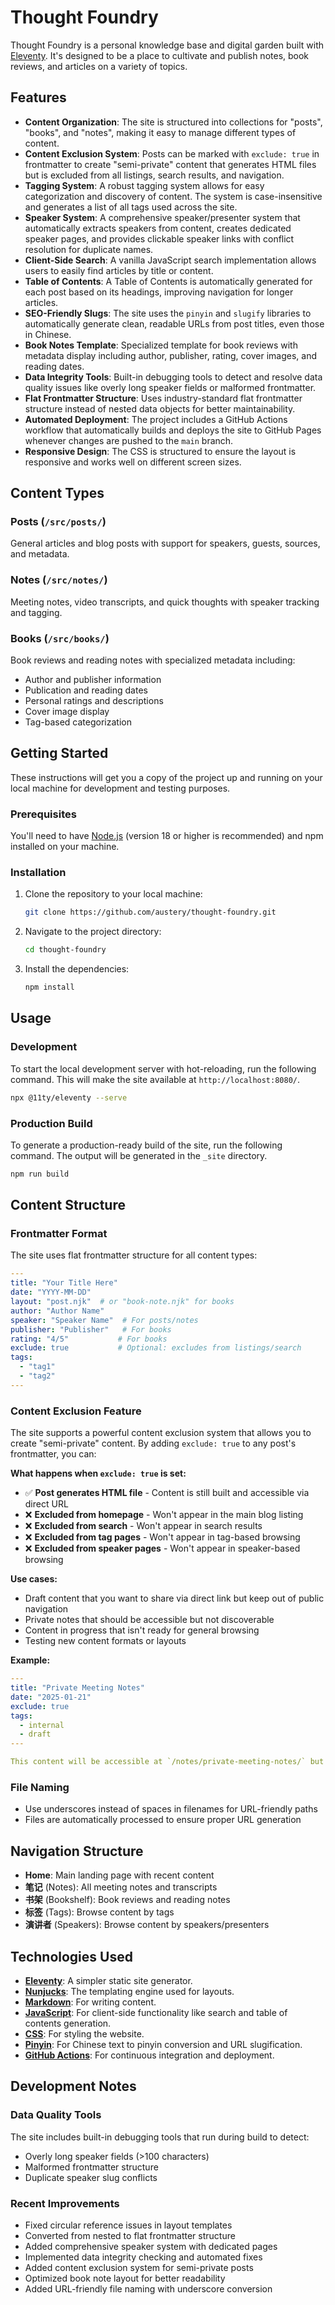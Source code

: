 # Thought Foundry

Thought Foundry is a personal knowledge base and digital garden built with [Eleventy](https://www.11ty.dev/). It's designed to be a place to cultivate and publish notes, book reviews, and articles on a variety of topics.

## Features

* **Content Organization**: The site is structured into collections for "posts", "books", and "notes", making it easy to manage different types of content.
* **Content Exclusion System**: Posts can be marked with `exclude: true` in frontmatter to create "semi-private" content that generates HTML files but is excluded from all listings, search results, and navigation.
* **Tagging System**: A robust tagging system allows for easy categorization and discovery of content. The system is case-insensitive and generates a list of all tags used across the site.
* **Speaker System**: A comprehensive speaker/presenter system that automatically extracts speakers from content, creates dedicated speaker pages, and provides clickable speaker links with conflict resolution for duplicate names.
* **Client-Side Search**: A vanilla JavaScript search implementation allows users to easily find articles by title or content.
* **Table of Contents**: A Table of Contents is automatically generated for each post based on its headings, improving navigation for longer articles.
* **SEO-Friendly Slugs**: The site uses the `pinyin` and `slugify` libraries to automatically generate clean, readable URLs from post titles, even those in Chinese.
* **Book Notes Template**: Specialized template for book reviews with metadata display including author, publisher, rating, cover images, and reading dates.
* **Data Integrity Tools**: Built-in debugging tools to detect and resolve data quality issues like overly long speaker fields or malformed frontmatter.
* **Flat Frontmatter Structure**: Uses industry-standard flat frontmatter structure instead of nested data objects for better maintainability.
* **Automated Deployment**: The project includes a GitHub Actions workflow that automatically builds and deploys the site to GitHub Pages whenever changes are pushed to the `main` branch.
* **Responsive Design**: The CSS is structured to ensure the layout is responsive and works well on different screen sizes.

## Content Types

### Posts (`/src/posts/`)
General articles and blog posts with support for speakers, guests, sources, and metadata.

### Notes (`/src/notes/`)
Meeting notes, video transcripts, and quick thoughts with speaker tracking and tagging.

### Books (`/src/books/`)
Book reviews and reading notes with specialized metadata including:
- Author and publisher information
- Publication and reading dates
- Personal ratings and descriptions
- Cover image display
- Tag-based categorization

## Getting Started

These instructions will get you a copy of the project up and running on your local machine for development and testing purposes.

### Prerequisites

You'll need to have [Node.js](https://nodejs.org/) (version 18 or higher is recommended) and npm installed on your machine.

### Installation

1. Clone the repository to your local machine:
   ```bash
   git clone https://github.com/austery/thought-foundry.git
   ```
2. Navigate to the project directory:
   ```bash
   cd thought-foundry
   ```
3. Install the dependencies:
   ```bash
   npm install
   ```

## Usage

### Development

To start the local development server with hot-reloading, run the following command. This will make the site available at `http://localhost:8080/`.

```bash
npx @11ty/eleventy --serve
```

### Production Build

To generate a production-ready build of the site, run the following command. The output will be generated in the `_site` directory.

```bash
npm run build
```

## Content Structure

### Frontmatter Format

The site uses flat frontmatter structure for all content types:

```yaml
---
title: "Your Title Here"
date: "YYYY-MM-DD"
layout: "post.njk"  # or "book-note.njk" for books
author: "Author Name"
speaker: "Speaker Name"  # For posts/notes
publisher: "Publisher"   # For books
rating: "4/5"           # For books
exclude: true           # Optional: excludes from listings/search
tags:
  - "tag1"
  - "tag2"
---
```

### Content Exclusion Feature

The site supports a powerful content exclusion system that allows you to create "semi-private" content. By adding `exclude: true` to any post's frontmatter, you can:

**What happens when `exclude: true` is set:**
- ✅ **Post generates HTML file** - Content is still built and accessible via direct URL
- ❌ **Excluded from homepage** - Won't appear in the main blog listing
- ❌ **Excluded from search** - Won't appear in search results
- ❌ **Excluded from tag pages** - Won't appear in tag-based browsing
- ❌ **Excluded from speaker pages** - Won't appear in speaker-based browsing

**Use cases:**
- Draft content that you want to share via direct link but keep out of public navigation
- Private notes that should be accessible but not discoverable
- Content in progress that isn't ready for general browsing
- Testing new content formats or layouts

**Example:**
```yaml
---
title: "Private Meeting Notes"
date: "2025-01-21"
exclude: true
tags:
  - internal
  - draft
---

This content will be accessible at `/notes/private-meeting-notes/` but won't appear in any listings.
```

### File Naming

- Use underscores instead of spaces in filenames for URL-friendly paths
- Files are automatically processed to ensure proper URL generation

## Navigation Structure

- **Home**: Main landing page with recent content
- **笔记** (Notes): All meeting notes and transcripts
- **书架** (Bookshelf): Book reviews and reading notes  
- **标签** (Tags): Browse content by tags
- **演讲者** (Speakers): Browse content by speakers/presenters

## Technologies Used

* **[Eleventy](https://www.11ty.dev/)**: A simpler static site generator.
* **[Nunjucks](https://mozilla.github.io/nunjucks/)**: The templating engine used for layouts.
* **[Markdown](https://www.markdownguide.org/)**: For writing content.
* **[JavaScript](https://developer.mozilla.org/en-US/docs/Web/JavaScript)**: For client-side functionality like search and table of contents generation.
* **[CSS](https://developer.mozilla.org/en-US/docs/Web/CSS)**: For styling the website.
* **[Pinyin](https://www.npmjs.com/package/pinyin)**: For Chinese text to pinyin conversion and URL slugification.
* **[GitHub Actions](https://github.com/features/actions)**: For continuous integration and deployment.

## Development Notes

### Data Quality Tools

The site includes built-in debugging tools that run during build to detect:
- Overly long speaker fields (>100 characters)
- Malformed frontmatter structure
- Duplicate speaker slug conflicts

### Recent Improvements

- Fixed circular reference issues in layout templates
- Converted from nested to flat frontmatter structure
- Added comprehensive speaker system with dedicated pages
- Implemented data integrity checking and automated fixes
- Added content exclusion system for semi-private posts
- Optimized book note layout for better readability
- Added URL-friendly file naming with underscore conversion
